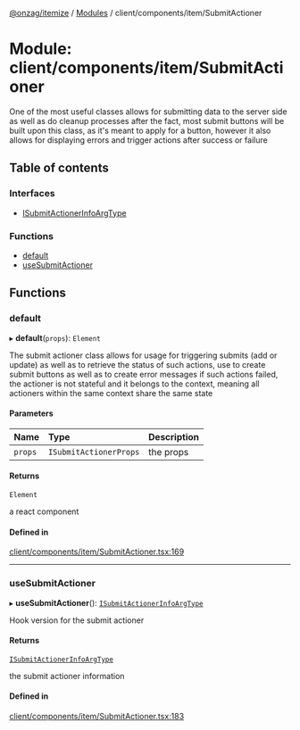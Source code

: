 [@onzag/itemize](../README.md) / [Modules](../modules.md) / client/components/item/SubmitActioner

# Module: client/components/item/SubmitActioner

One of the most useful classes allows for submitting data to the server side
as well as do cleanup processes after the fact, most submit buttons will be built
upon this class, as it's meant to apply for a button, however it also allows
for displaying errors and trigger actions after success or failure

## Table of contents

### Interfaces

- [ISubmitActionerInfoArgType](../interfaces/client_components_item_SubmitActioner.ISubmitActionerInfoArgType.md)

### Functions

- [default](client_components_item_SubmitActioner.md#default)
- [useSubmitActioner](client_components_item_SubmitActioner.md#usesubmitactioner)

## Functions

### default

▸ **default**(`props`): `Element`

The submit actioner class allows for usage for triggering submits (add or update)
as well as to retrieve the status of such actions, use to create submit buttons as
well as to create error messages if such actions failed, the actioner is not stateful
and it belongs to the context, meaning all actioners within the same context
share the same state

#### Parameters

| Name | Type | Description |
| :------ | :------ | :------ |
| `props` | `ISubmitActionerProps` | the props |

#### Returns

`Element`

a react component

#### Defined in

[client/components/item/SubmitActioner.tsx:169](https://github.com/onzag/itemize/blob/59702dd5/client/components/item/SubmitActioner.tsx#L169)

___

### useSubmitActioner

▸ **useSubmitActioner**(): [`ISubmitActionerInfoArgType`](../interfaces/client_components_item_SubmitActioner.ISubmitActionerInfoArgType.md)

Hook version for the submit actioner

#### Returns

[`ISubmitActionerInfoArgType`](../interfaces/client_components_item_SubmitActioner.ISubmitActionerInfoArgType.md)

the submit actioner information

#### Defined in

[client/components/item/SubmitActioner.tsx:183](https://github.com/onzag/itemize/blob/59702dd5/client/components/item/SubmitActioner.tsx#L183)
